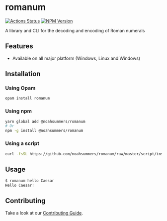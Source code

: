 # romanum

[![Actions Status](https://github.com/noahsummers/romanum/workflows/CI/badge.svg)](https://github.com/noahsummers/romanum/actions)
[![NPM Version](https://badge.fury.io/js/%40noahsummers%2Fromanum.svg)](https://badge.fury.io/js/%40noahsummers%2Fromanum)

A library and CLI for the decoding and encoding of Roman numerals

## Features

- Available on all major platform (Windows, Linux and Windows)

## Installation

### Using Opam

<!-- $MDX skip -->
```bash
opam install romanum
```

### Using npm

<!-- $MDX skip -->
```bash
yarn global add @noahsummers/romanum
# Or
npm -g install @noahsummers/romanum
```

### Using a script

<!-- $MDX skip -->
```bash
curl -fsSL https://github.com/noahsummers/romanum/raw/master/script/install.sh | bash
```

## Usage

```bash
$ romanum hello Caesar
Hello Caesar!
```

## Contributing

Take a look at our [Contributing Guide](CONTRIBUTING.md).
